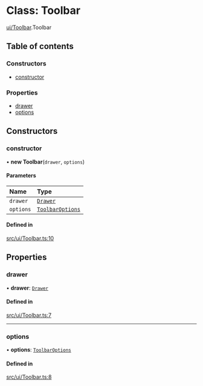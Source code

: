 # Class: Toolbar

[ui/Toolbar](../modules/ui_Toolbar.md).Toolbar

## Table of contents

### Constructors

- [constructor](ui_Toolbar.Toolbar.md#constructor)

### Properties

- [drawer](ui_Toolbar.Toolbar.md#drawer)
- [options](ui_Toolbar.Toolbar.md#options)

## Constructors

### constructor

• **new Toolbar**(`drawer`, `options`)

#### Parameters

| Name | Type |
| :------ | :------ |
| `drawer` | [`Drawer`](Drawer.Drawer.md) |
| `options` | [`ToolbarOptions`](../interfaces/types_toolbar.ToolbarOptions.md) |

#### Defined in

[src/ui/Toolbar.ts:10](https://github.com/fabwcie/drawer/blob/6f6bdfc/src/ui/Toolbar.ts#L10)

## Properties

### drawer

• **drawer**: [`Drawer`](Drawer.Drawer.md)

#### Defined in

[src/ui/Toolbar.ts:7](https://github.com/fabwcie/drawer/blob/6f6bdfc/src/ui/Toolbar.ts#L7)

___

### options

• **options**: [`ToolbarOptions`](../interfaces/types_toolbar.ToolbarOptions.md)

#### Defined in

[src/ui/Toolbar.ts:8](https://github.com/fabwcie/drawer/blob/6f6bdfc/src/ui/Toolbar.ts#L8)
